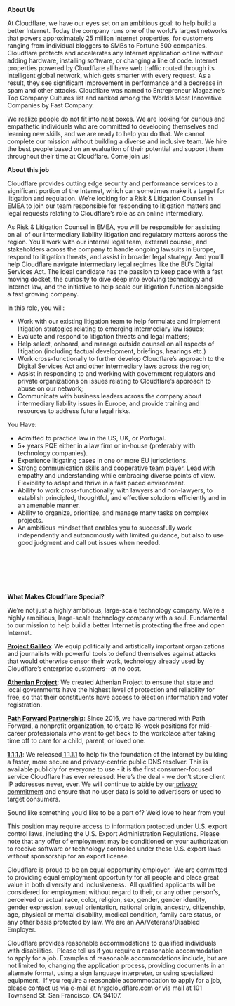 <div class="content-intro">
	<div><strong>About Us</strong></div>
	<div>
		<p><span style="font-weight: 400;">At Cloudflare, we have our eyes set on an ambitious goal: to help build a better Internet. Today the company runs one of the world’s largest networks that powers approximately 25 million Internet properties, for customers ranging from individual bloggers to SMBs to Fortune 500 companies. Cloudflare protects and accelerates any Internet application online without adding hardware, installing software, or changing a line of code. Internet properties powered by Cloudflare all have web traffic routed through its intelligent global network, which gets smarter with every request. As a result, they see significant improvement in performance and a decrease in spam and other attacks. Cloudflare was named to Entrepreneur Magazine’s Top Company Cultures list and ranked among the World’s Most Innovative Companies by Fast Company.</span><span style="font-weight: 400;">&nbsp;</span></p>
		<p><span style="font-weight: 400;">We realize people do not fit into neat boxes. We are looking for curious and empathetic individuals who are committed to developing themselves and learning new skills, and we are ready to help you do that. We cannot complete our mission without building a diverse and inclusive team. We hire the best people based on an evaluation of their potential and support them throughout their time at Cloudflare. Come join us!&nbsp;</span></p>
	</div>
</div>
<p><strong>About this job</strong></p>
<p>Cloudflare provides cutting edge security and performance services to a significant portion of the Internet, which can sometimes make it a target for litigation and regulation. We’re looking for a Risk &amp; Litigation Counsel in EMEA to join our team responsible for responding to litigation matters and legal requests relating to Cloudflare’s role as an online intermediary.</p>
<p>As Risk &amp; Litigation Counsel in EMEA, you will be responsible for assisting on all of our intermediary liability litigation and regulatory matters across the region. You’ll work with our internal legal team, external counsel, and stakeholders across the company to handle ongoing lawsuits in Europe, respond to litigation threats, and assist in broader legal strategy. And you’ll help Cloudflare navigate intermediary legal regimes like the EU’s Digital Services Act. The ideal candidate has the passion to keep pace with a fast moving docket, the curiosity to dive deep into evolving technology and Internet law, and the initiative to help scale our litigation function alongside a fast growing company.&nbsp;</p>
<p>In this role, you will:</p>
<ul>
	<li>Work with our existing litigation team to help formulate and implement litigation strategies relating to emerging intermediary law issues;</li>
	<li>Evaluate and respond to litigation threats and legal matters;</li>
	<li>Help select, onboard, and manage outside counsel on all aspects of litigation (including factual development, briefings, hearings etc.)</li>
	<li>Work cross-functionally to further develop Cloudflare’s approach to the Digital Services Act and other intermediary laws across the region;</li>
	<li>Assist in responding to and working with government regulators and private organizations on issues relating to Cloudflare’s approach to abuse on our network;</li>
	<li>Communicate with business leaders across the company about intermediary liability issues in Europe, and provide training and resources to address future legal risks.</li>
</ul>
<p>You Have:</p>
<ul>
	<li>Admitted to practice law in the US, UK, or Portugal.</li>
	<li>5+ years PQE either in a law firm or in-house (preferably with technology companies).</li>
	<li>Experience litigating cases in one or more EU jurisdictions.&nbsp;</li>
	<li>Strong communication skills and cooperative team player. Lead with empathy and understanding while embracing diverse points of view. Flexibility to adapt and thrive in a fast paced environment.</li>
	<li>Ability to work cross-functionally, with lawyers and non-lawyers, to establish principled, thoughtful, and effective solutions efficiently and in an amenable manner.</li>
	<li>Ability to organize, prioritize, and manage many tasks on complex projects.</li>
	<li>An ambitious mindset that enables you to successfully work independently and autonomously with limited guidance, but also to use good judgment and call out issues when needed.</li>
</ul>
<h4><br><br><br><br></h4>
<div class="content-conclusion">
	<p><strong>What Makes Cloudflare Special?</strong></p>
	<p><span style="font-weight: 400;">We’re not just a highly ambitious, large-scale technology company. We’re a highly ambitious, large-scale technology company with a soul. Fundamental to our mission to help build a better Internet is protecting the free and open Internet.</span></p>
	<p><a href="https://blog.cloudflare.com/protecting-free-expression-online/"><strong>Project Galileo</strong></a><span style="font-weight: 400;">: We equip politically and artistically important organizations and journalists with powerful tools to defend themselves against attacks that would otherwise censor their work, technology already used by Cloudflare’s enterprise customers--at no cost.</span></p>
	<p><strong><a href="https://www.cloudflare.com/athenian/">Athenian Project</a></strong><span style="font-weight: 400;">: We created Athenian Project to ensure that state and local governments have the highest level of protection and reliability for free, so that their constituents have access to election information and voter registration.</span></p>
	<p><a href="https://blog.cloudflare.com/tag/path-forward/"><strong>Path Forward Partnership</strong></a><span style="font-weight: 400;">: Since 2016, we have partnered with Path Forward, a nonprofit organization, to create 16-week positions for mid-career professionals who want to get back to the workplace after taking time off to care for a child, parent, or loved one.</span></p>
	<p><a href="https://1.1.1.1/"><strong>1.1.1.1</strong></a><span style="font-weight: 400;">: We released</span><a href="https://1.1.1.1/"> <span style="font-weight: 400;">1.1.1.1</span></a><span style="font-weight: 400;"> to help fix the foundation of the Internet by building a faster, more secure and privacy-centric public DNS resolver. This is available publicly for everyone to use - it is the first consumer-focused service Cloudflare has ever released. Here’s the deal - we don’t store client IP addresses never, ever. We will continue to abide by our</span><a href="https://developers.cloudflare.com/1.1.1.1/privacy/public-dns-resolver"> privacy commitment</a><span style="font-weight: 400;"> and ensure that no user data is sold to advertisers or used to target consumers.</span></p>
	<p><span style="font-weight: 400;">Sound like something you’d like to be a part of? We’d love to hear from you!</span></p>
	<p><span style="font-weight: 400;">This position may require access to information protected under U.S. export control laws, including the U.S. Export Administration Regulations. Please note that any offer of employment may be conditioned on your authorization to receive software or technology controlled under these U.S. export laws without sponsorship for an export license.</span></p>
	<p><span style="font-weight: 400;">Cloudflare is proud to be an equal opportunity employer. &nbsp;We are committed to providing equal employment opportunity for all people and place great value in both diversity and inclusiveness. &nbsp;All qualified applicants will be considered for employment without regard to their, or any other person's, perceived or actual</span> <span style="font-weight: 400;">race, color, religion, sex, gender, gender identity, gender expression, sexual orientation, national origin, ancestry, citizenship, age, physical or mental disability, medical condition, family care status, or any other basis protected by law. </span><span style="font-weight: 400;">We are an AA/Veterans/Disabled Employer.</span></p>
	<p><span style="font-weight: 400;">Cloudflare provides reasonable accommodations to qualified individuals with disabilities. &nbsp;Please tell us if you require a reasonable accommodation to apply for a job. Examples of reasonable accommodations include, but are not limited to, changing the application process, providing documents in an alternate format, using a sign language interpreter, or using specialized equipment. &nbsp;If you require a reasonable accommodation to apply for a job, please contact us via e-mail at </span><span style="font-weight: 400;">hr@cloudflare.com</span><span style="font-weight: 400;"> or via mail at 101 Townsend St. San Francisco, CA 94107.</span></p>
</div>